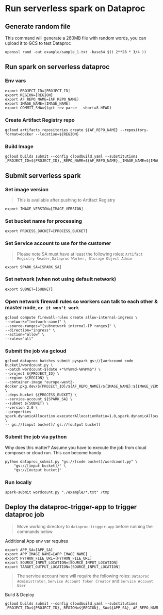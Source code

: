 # Run serverless spark on Dataproc

## Generate random file

This command will generate a 260MB file with random words, you can upload it to GCS to test Dataproc

```
openssl rand -out example/sample_1.txt -base64 $(( 2**28 * 3/4 ))
```

## Run spark on serverless dataproc

### Env vars

```
export PROJECT_ID=[PROJECT_ID]
export REGION=[REGION]
export AF_REPO_NAME=[AF_REPO_NAME]
export IMAGE_NAME=[IMAGE_NAME]
export COMMIT_SHA=$(git rev-parse --short=8 HEAD)
```

### Create Artifact Registry repo

```
gcloud artifacts repositories create ${AF_REPO_NAME} --repository-format=docker --location=${REGION}
```

### Build Image

```
gcloud builds submit --config cloudbuild.yaml --substitutions _PROJECT_ID=${PROJECT_ID},_REPO_NAME=${AF_REPO_NAME},_IMAGE_NAME=${IMAGE_NAME},_COMMIT_SHA=${COMMIT_SHA}
```

## Submit serverless spark

### Set image version

> This is available after pushing to Artifact Registry

```
export IMAGE_VERSION=[IMAGE_VERSION]
```

### Set bucket name for processing

```
export PROCESS_BUCKET=[PROCESS_BUCKET]
```

### Set Service account to use for the customer

> Please note SA must have at least the following roles: `Artifact Registry Reader,Dataproc Worker, Storage Object Admin`

```
export SPARK_SA=[SPARK_SA]
```

### Set network (when not using default network)

```
export SUBNET=[SUBNET]
```

### Open network firewall rules so workers can talk to each other & master node, `or it won't work`

```
gcloud compute firewall-rules create allow-internal-ingress \
--network="[network-name]" \
--source-ranges="[subnetwork internal-IP ranges]" \
--direction="ingress" \
--action="allow" \
--rules="all"
```

### Submit the job via gcloud

```
gcloud dataproc batches submit pyspark gs://[workcound code bucket]/wordcount.py \
--batch wordcount-$(date +"%Y%m%d-%H%M%S") \
--project ${PROJECT_ID} \
--region ${REGION} \
--container-image "europe-west2-docker.pkg.dev/${PROJECT_ID}/${AF_REPO_NAME}/${IMAGE_NAME}:${IMAGE_VERSION}" \
--deps-bucket ${PROCESS_BUCKET} \
--service-account ${SPARK_SA} \
--subnet ${SUBNET} \
--version 2.0 \
--properties spark.dynamicAllocation.executorAllocationRatio=1.0,spark.dynamicAllocation.initialExecutors=3,spark.dynamicAllocation.minExecutors=3,spark.dynamicAllocation.maxExecutors=50 \
-- gs://[input bucket]/ gs://[output bucket]
```

### Submit the job via python

Why does this matter? Assume you have to execute the job from cloud composer or cloud run. This can become handy

```
python dataproc_submit.py "gs://[code bucket]/wordcount.py" \
    "gs://[input bucket]/" \
    "gs://[output bucket]"
```

### Run locally

```
spark-submit wordcount.py "./example/*.txt" /tmp
```

## Deploy the dataproc-trigger-app to trigger dataproc job
> Move working directory to `dataproc-trigger-app` before running the commands below

Additional App env var requires
```
export APP_SA=[APP_SA]
export APP_IMAGE_NAME=[APP_IMAGE_NAME]
export PYTHON_FILE_URL=[PYTHON_FILE_URL]
export SOURCE_INPUT_LOCATION=[SOURCE_INPUT_LOCATION]
export TARGET_OUTPUT_LOCATION=[SOURCE_INPUT_LOCATION]
```

> The service account here will require the following roles: `Dataproc Administrator`, `Service Account Token Creator` and `Service Account User`

Build & Deploy
```
gcloud builds submit --config cloudbuild.yaml --substitutions _PROJECT_ID=${PROJECT_ID},_REGION=${REGION},_SA=${APP_SA},_AF_REPO_NAME=${AF_REPO_NAME},_IMAGE_NAME=${IMAGE_NAME},_APP_IMAGE_NAME=${APP_IMAGE_NAME},_COMMIT_SHA=${COMMIT_SHA},_IMAGE_VERSION=${IMAGE_VERSION},_PROCESS_BUCKET=${PROCESS_BUCKET},_SPARK_SA=${SPARK_SA},_SUBNET=${SUBNET},_PYTHON_FILE_URL=${PYTHON_FILE_URL},_SOURCE_INPUT_LOCATION=${SOURCE_INPUT_LOCATION},_TARGET_OUTPUT_LOCATION=${TARGET_OUTPUT_LOCATION}
```
